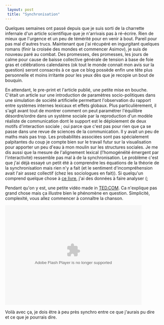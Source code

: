 ```yaml
---
 layout: post
 title: "Synchronisation"
---
```


Quelques semaines ont passé depuis que je suis sorti de la charrette infernale d'un article scientifique que je n'arrivais pas à ré-écrire. Rien de mieux que l'urgence et un peu de témérité pour en venir à bout. Pareil pour pas mal d'autres trucs. Maintenant que j'ai récupéré en ingurgitant quelques romans (finir la croisée des mondes et commencer Asimov), je suis de nouveau paré au combat. Des promesses, des promesses, les jours de calme pour cause de baisse collective générale de tension à base de foie gras et célébrations calendaires (ok tout le monde connait mon avis sur la question) seront consacrés à ce que ce blog possède enfin une tête plus personnelle et moins irritante pour les yeux dès que je recopie un bout de bouquin.

En attendant, le pre-print et l'article publié, une petite mise en bouche. C'était un article sur une introduction de paramètres socio-politiques dans une simulation de société artificielle permettant l'observation du rapport entre systèmes internes lexicaux et effets globaux. Plus particulièrement, il s'agit avant tout de montrer comment on peut paramétrer l'équilibre désordre/ordre dans un système sociale par la reproduction d'un modèle réaliste de communication dont le support est le déploiement de deux motifs d'interaction sociale ; oui parce que c'est pas pour rien que ça se passe dans une revue de sciences de la communication. Il y avait un peu de maths mais pas trop. Les probabilités associées sont pas spécialement palpitantes du coup je compte bien sur le travail futur sur la visualisation pour apporter un peu d'eau à mon moulin sur les structures sociales. Je me dis aussi que la mesure de l'alignement lexical (l'homogénéité émergent par l'interactivité) ressemble pas mal à de la synchronisation. Le problème c'est que j'ai déjà essayé un petit été à comprendre les équations de la théorie de la synchronisation mais rien n'y a fait (et le sentiment d'incompréhension avait l'air assez collectif (chez les sociologues en fait)). Si quelqu'un comprend quelque chose à <a href="http://books.google.fr/books?id=sScMWln1VHkC&printsec=frontcover&source=gbs_book_other_versions_r&cad=4_0">ce livre</a>, j'ai des données à faire analyser (;

Pendant qu'on y est, une petite vidéo made in <a href="http://ted.com">TED.COM</a>. Ca n'explique pas grand chose mais ça illustre bien le phénomène en question. Simplicité, complexité, vous allez commencer à connaître la chanson.

<object width="446" height="326"><param name="movie" value="http://video.ted.com/assets/player/swf/EmbedPlayer.swf"></param><param name="allowFullScreen" value="true" /><param name="wmode" value="transparent"></param><param name="bgColor" value="#ffffff"></param> <param name="flashvars" value="vu=http://static.videoegg.com/ted/movies/StevenStrogatz_2004-embed_high.flv&su=http://images.ted.com/images/ted/tedindex/embed-posters/StevenStrogatz-2004.embed_thumbnail.jpg&vw=432&vh=240&ap=0&ti=422" /><embed src="http://video.ted.com/assets/player/swf/EmbedPlayer.swf" pluginspace="http://www.macromedia.com/go/getflashplayer" type="application/x-shockwave-flash" wmode="transparent" bgColor="#ffffff" width="446" height="326" allowFullScreen="true" flashvars="vu=http://static.videoegg.com/ted/movies/StevenStrogatz_2004-embed_high.flv&su=http://images.ted.com/images/ted/tedindex/embed-posters/StevenStrogatz-2004.embed_thumbnail.jpg&vw=432&vh=240&ap=0&ti=422"></embed></object>

Voilà avec ça, je dois être à peu près synchro entre ce que j'aurais pu dire et ce que je pourrais dire.
